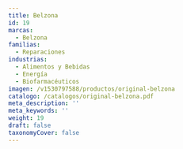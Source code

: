 ```yaml
---
title: Belzona
id: 19
marcas:
  - Belzona
familias:
  - Reparaciones
industrias:
  - Alimentos y Bebidas
  - Energía
  - Biofarmacéuticos
imagen: /v1530797588/productos/original-belzona
catalogo: /catalogos/original-belzona.pdf
meta_description: ''
meta_keywords: ''
weight: 19
draft: false
taxonomyCover: false
---
```




